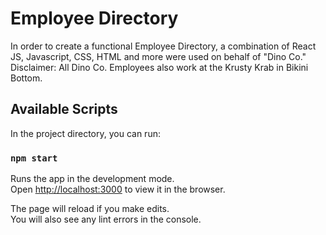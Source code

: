 # Employee Directory
In order to create a functional Employee Directory, a combination of React JS, Javascript, CSS, HTML and more were used on behalf of "Dino Co." Disclaimer: All Dino Co. Employees also work at the Krusty Krab in Bikini Bottom.

## Available Scripts

In the project directory, you can run:
### `npm start`

Runs the app in the development mode.<br />
Open [http://localhost:3000](http://localhost:3000) to view it in the browser.

The page will reload if you make edits.<br />
You will also see any lint errors in the console.
